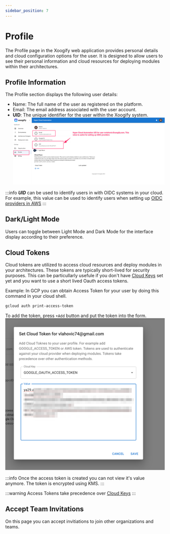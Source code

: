 ```yaml
---
sidebar_position: 7
---
```


# Profile

The Profile page in the Xoogify web application provides personal details and cloud configuration options for the user. It is designed to allow users to see their personal information and cloud resources for deploying modules within their architectures.

## Profile Information

The Profile section displays the following user details:

- Name: The full name of the user as registered on the platform.
- Email: The email address associated with the user account.
- **UID**: The unique identifier for the user within the Xoogify system.
  ![Profile General](./img/Profile-General.png)

:::info
**_UID_** can be used to identify users in with OIDC systems in your cloud. For example, this value can be used to identify users when setting up [OIDC providers in AWS](https://docs.aws.amazon.com/IAM/latest/UserGuide/id_roles_providers_create_oidc.html)
:::

## Dark/Light Mode

Users can toggle between Light Mode and Dark Mode for the interface display according to their preference.

## Cloud Tokens

Cloud tokens are utilized to access cloud resources and deploy modules in your architectures. These tokens are typically short-lived for security purposes. This can be particullarly usefule if you don't have [Cloud Keys](./Organization.md#cloud-keys) set yet and you want to use a short lived Oauth access tokens.

Example:
In GCP you can obtain Access Token for your user by doing this command in your cloud shell.

```sh
gcloud auth print-access-token
```

To add the token, press `+Add` button and put the token into the form.
![Access Token](./img/Profile-AccessToken.png)

:::info
Once the access token is created you can not view it's value anymore. The token is encrypted using KMS.
:::

:::warning
Access Tokens take precedence over [Cloud Keys](./Organization.md#cloud-keys)
:::

## Accept Team Invitations

On this page you can accept invitiations to join other organizations and teams.
